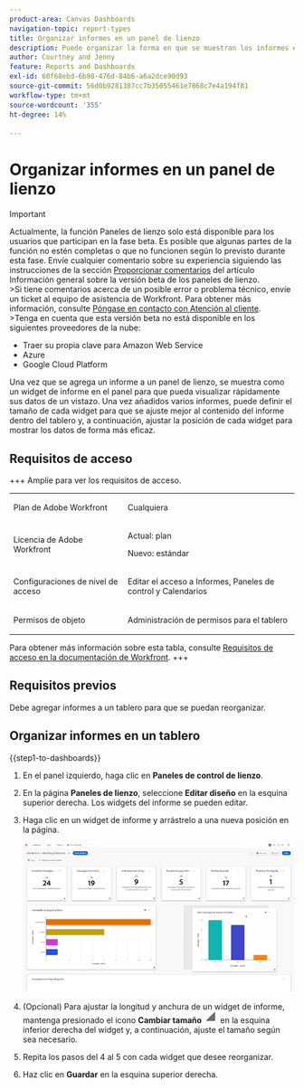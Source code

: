 ```yaml
---
product-area: Canvas Dashboards
navigation-topic: report-types
title: Organizar informes en un panel de lienzo
description: Puede organizar la forma en que se muestran los informes en un panel de lienzo después de agregarlos a uno.
author: Courtney and Jenny
feature: Reports and Dashboards
exl-id: 60f68ebd-6b98-476d-84b6-a6a2dce90d93
source-git-commit: 56d0b9281387cc7b35055461e7868c7e4a194f81
workflow-type: tm+mt
source-wordcount: '355'
ht-degree: 14%

---
```


# Organizar informes en un panel de lienzo

>[!IMPORTANT]
>
>Actualmente, la función Paneles de lienzo solo está disponible para los usuarios que participan en la fase beta. Es posible que algunas partes de la función no estén completas o que no funcionen según lo previsto durante esta fase. Envíe cualquier comentario sobre su experiencia siguiendo las instrucciones de la sección [Proporcionar comentarios](/help/quicksilver/product-announcements/betas/canvas-dashboards-beta/canvas-dashboards-beta-information.md#provide-feedback) del artículo Información general sobre la versión beta de los paneles de lienzo.<br>
>&#x200B;>Si tiene comentarios acerca de un posible error o problema técnico, envíe un ticket al equipo de asistencia de Workfront. Para obtener más información, consulte [Póngase en contacto con Atención al cliente](/help/quicksilver/workfront-basics/tips-tricks-and-troubleshooting/contact-customer-support.md).<br>
>&#x200B;>Tenga en cuenta que esta versión beta no está disponible en los siguientes proveedores de la nube:
>
>* Traer su propia clave para Amazon Web Service
>* Azure
>* Google Cloud Platform


Una vez que se agrega un informe a un panel de lienzo, se muestra como un widget de informe en el panel para que pueda visualizar rápidamente sus datos de un vistazo. Una vez añadidos varios informes, puede definir el tamaño de cada widget para que se ajuste mejor al contenido del informe dentro del tablero y, a continuación, ajustar la posición de cada widget para mostrar los datos de forma más eficaz.

## Requisitos de acceso

+++ Amplíe para ver los requisitos de acceso. 

<table style="table-layout:auto"> 
<col> 
</col> 
<col> 
</col> 
<tbody> 
<tr> 
   <td role="rowheader"><p>Plan de Adobe Workfront</p></td> 
   <td> 
<p>Cualquiera </p> 
   </td> 
<tr> 
 <tr> 
   <td role="rowheader"><p>Licencia de Adobe Workfront</p></td> 
   <td> 
<p>Actual: plan </p> 
<p>Nuevo: estándar</p> 
   </td> 
   </tr> 
  </tr> 
  <tr> 
   <td role="rowheader"><p>Configuraciones de nivel de acceso</p></td> 
   <td><p>Editar el acceso a Informes, Paneles de control y Calendarios</p>
  </td> 
  </tr>  
        <tr> 
   <td role="rowheader"><p>Permisos de objeto</p></td> 
   <td><p>Administración de permisos para el tablero</p>
  </td> 
  </tr>
</tbody> 
</table>

Para obtener más información sobre esta tabla, consulte [Requisitos de acceso en la documentación de Workfront](/help/quicksilver/administration-and-setup/add-users/access-levels-and-object-permissions/access-level-requirements-in-documentation.md).
+++

## Requisitos previos

Debe agregar informes a un tablero para que se puedan reorganizar.

## Organizar informes en un tablero

{{step1-to-dashboards}}

1. En el panel izquierdo, haga clic en **Paneles de control de lienzo**.

1. En la página **Paneles de lienzo**, seleccione **Editar diseño** en la esquina superior derecha. Los widgets del informe se pueden editar.

1. Haga clic en un widget de informe y arrástrelo a una nueva posición en la página.

   ![Mover widget de informe](assets/moving-report-widget.png)

1. (Opcional) Para ajustar la longitud y anchura de un widget de informe, mantenga presionado el icono **Cambiar tamaño** ![Cambiar tamaño](assets/resize-icon.png) en la esquina inferior derecha del widget y, a continuación, ajuste el tamaño según sea necesario.

1. Repita los pasos del 4 al 5 con cada widget que desee reorganizar.

1. Haz clic en **Guardar** en la esquina superior derecha.
